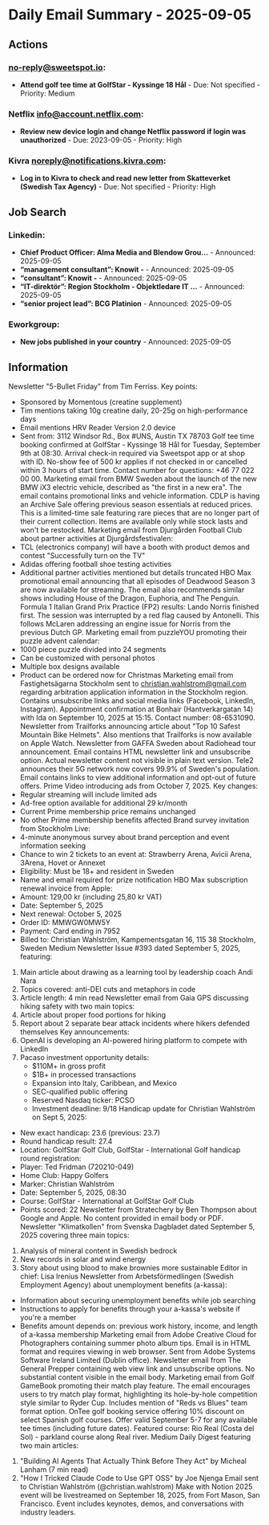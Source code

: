 # Daily Email Summary - 2025-09-05

## Actions
### no-reply@sweetspot.io:
- **Attend golf tee time at GolfStar - Kyssinge 18 Hål** - Due: Not specified - Priority: Medium

### Netflix <info@account.netflix.com>:
- **Review new device login and change Netflix password if login was unauthorized** - Due: 2023-09-05 - Priority: High

### Kivra <noreply@notifications.kivra.com>:
- **Log in to Kivra to check and read new letter from Skatteverket (Swedish Tax Agency)** - Due: Not specified - Priority: High

## Job Search
### Linkedin:
- **Chief Product Officer: Alma Media and Blendow Grou...** - Announced: 2025-09-05
- **“management consultant”: Knowit -** - Announced: 2025-09-05
- **“consultant”: Knowit -** - Announced: 2025-09-05
- **“IT-direktör”: Region Stockholm - Objektledare IT ...** - Announced: 2025-09-05
- **“senior project lead”: BCG Platinion** - Announced: 2025-09-05

### Eworkgroup:
- **New jobs published in your country** - Announced: 2025-09-05

## Information
Newsletter "5-Bullet Friday" from Tim Ferriss.
Key points:
- Sponsored by Momentous (creatine supplement)
- Tim mentions taking 10g creatine daily, 20-25g on high-performance days
- Email mentions HRV Reader Version 2.0 device
- Sent from: 3112 Windsor Rd., Box #UNS, Austin TX 78703 Golf tee time booking confirmed at GolfStar - Kyssinge 18 Hål for Tuesday, September 9th at 08:30. Arrival check-in required via Sweetspot app or at shop with ID. No-show fee of 500 kr applies if not checked in or cancelled within 3 hours of start time. Contact number for questions: +46 77 022 00 00. Marketing email from BMW Sweden about the launch of the new BMW iX3 electric vehicle, described as "the first in a new era". The email contains promotional links and vehicle information. CDLP is having an Archive Sale offering previous season essentials at reduced prices. This is a limited-time sale featuring rare pieces that are no longer part of their current collection. Items are available only while stock lasts and won't be restocked. Marketing email from Djurgården Football Club about partner activities at Djurgårdsfestivalen:
- TCL (electronics company) will have a booth with product demos and contest "Successfully turn on the TV"
- Adidas offering football shoe testing activities
- Additional partner activities mentioned but details truncated HBO Max promotional email announcing that all episodes of Deadwood Season 3 are now available for streaming. The email also recommends similar shows including House of the Dragon, Euphoria, and The Penguin. Formula 1 Italian Grand Prix Practice (FP2) results: Lando Norris finished first. The session was interrupted by a red flag caused by Antonelli. This follows McLaren addressing an engine issue for Norris from the previous Dutch GP. Marketing email from puzzleYOU promoting their puzzle advent calendar:
- 1000 piece puzzle divided into 24 segments
- Can be customized with personal photos
- Multiple box designs available
- Product can be ordered now for Christmas Marketing email from Fastighetsägarna Stockholm sent to christian.wahlstrom@gmail.com regarding arbitration application information in the Stockholm region. Contains unsubscribe links and social media links (Facebook, LinkedIn, Instagram). Appointment confirmation at Bonhair (Hantverkargatan 14) with Ida on September 10, 2025 at 15:15. Contact number: 08-6531090. Newsletter from Trailforks announcing article about "Top 10 Safest Mountain Bike Helmets". Also mentions that Trailforks is now available on Apple Watch. Newsletter from GAFFA Sweden about Radiohead tour announcement. Email contains HTML newsletter link and unsubscribe option. Actual newsletter content not visible in plain text version. Tele2 announces their 5G network now covers 99.9% of Sweden's population. Email contains links to view additional information and opt-out of future offers. Prime Video introducing ads from October 7, 2025. Key changes:
- Regular streaming will include limited ads
- Ad-free option available for additional 29 kr/month
- Current Prime membership price remains unchanged
- No other Prime membership benefits affected Brand survey invitation from Stockholm Live:
- 4-minute anonymous survey about brand perception and event information seeking
- Chance to win 2 tickets to an event at: Strawberry Arena, Avicii Arena, 3Arena, Hovet or Annexet
- Eligibility: Must be 18+ and resident in Sweden
- Name and email required for prize notification HBO Max subscription renewal invoice from Apple:
- Amount: 129,00 kr (including 25,80 kr VAT)
- Date: September 5, 2025
- Next renewal: October 5, 2025
- Order ID: MMWGW0MW5Y
- Payment: Card ending in 7952
- Billed to: Christian Wahlström, Kampementsgatan 16, 115 38 Stockholm, Sweden Medium Newsletter Issue #393 dated September 5, 2025, featuring:
1. Main article about drawing as a learning tool by leadership coach Andi Nara
2. Topics covered: anti-DEI cuts and metaphors in code
3. Article length: 4 min read Newsletter email from Gaia GPS discussing hiking safety with two main topics:
1. Article about proper food portions for hiking
2. Report about 2 separate bear attack incidents where hikers defended themselves Key announcements:
1. OpenAI is developing an AI-powered hiring platform to compete with LinkedIn
2. Pacaso investment opportunity details:
   - $110M+ in gross profit
   - $1B+ in processed transactions
   - Expansion into Italy, Caribbean, and Mexico
   - SEC-qualified public offering
   - Reserved Nasdaq ticker: PCSO
   - Investment deadline: 9/18 Handicap update for Christian Wahlström on Sept 5, 2025:
- New exact handicap: 23.6 (previous: 23.7)
- Round handicap result: 27.4
- Location: GolfStar Golf Club, GolfStar - International Golf handicap round registration:
- Player: Ted Fridman (720210-049)
- Home Club: Happy Golfers
- Marker: Christian Wahlström
- Date: September 5, 2025, 08:30
- Course: GolfStar - International at GolfStar Golf Club
- Points scored: 22 Newsletter from Stratechery by Ben Thompson about Google and Apple. No content provided in email body or PDF. Newsletter "Klimatkollen" from Svenska Dagbladet dated September 5, 2025 covering three main topics:
1. Analysis of mineral content in Swedish bedrock
2. New records in solar and wind energy
3. Story about using blood to make brownies more sustainable
Editor in chief: Lisa Irenius Newsletter from Arbetsförmedlingen (Swedish Employment Agency) about unemployment benefits (a-kassa):
- Information about securing unemployment benefits while job searching
- Instructions to apply for benefits through your a-kassa's website if you're a member
- Benefits amount depends on: previous work history, income, and length of a-kassa membership Marketing email from Adobe Creative Cloud for Photographers containing summer photo album tips. Email is in HTML format and requires viewing in web browser. Sent from Adobe Systems Software Ireland Limited (Dublin office). Newsletter email from The General Prepper containing web view link and unsubscribe options. No substantial content visible in the email body. Marketing email from Golf GameBook promoting their match play feature. The email encourages users to try match play format, highlighting its hole-by-hole competition style similar to Ryder Cup. Includes mention of "Reds vs Blues" team format option. OnTee golf booking service offering 10% discount on select Spanish golf courses. Offer valid September 5-7 for any available tee times (including future dates). Featured course: Rio Real (Costa del Sol) - parkland course along Real river. Medium Daily Digest featuring two main articles:
1. "Building AI Agents That Actually Think Before They Act" by Micheal Lanham (7 min read)
2. "How I Tricked Claude Code to Use GPT OSS" by Joe Njenga
Email sent to Christian Wahlström (@christian.wahlstrom) Make with Notion 2025 event will be livestreamed on September 18, 2025, from Fort Mason, San Francisco. Event includes keynotes, demos, and conversations with industry leaders.

